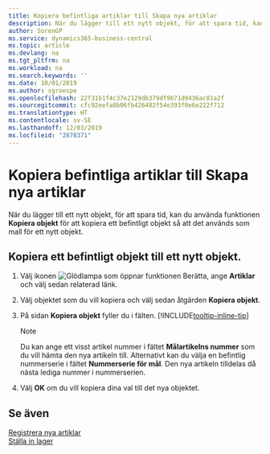 ```yaml
---
title: Kopiera befintliga artiklar till Skapa nya artiklar
description: När du lägger till ett nytt objekt, för att spara tid, kan du använda funktionen Kopiera objekt för att kopiera ett befintligt objekt så att det används som mall för ett nytt objekt.
author: SorenGP
ms.service: dynamics365-business-central
ms.topic: article
ms.devlang: na
ms.tgt_pltfrm: na
ms.workload: na
ms.search.keywords: ''
ms.date: 10/01/2019
ms.author: sgroespe
ms.openlocfilehash: 22f31b1f4c37e2129db379df9b71d9436ac81a2f
ms.sourcegitcommit: cfc92eefa8b06fb426482f54e393f0e6e222f712
ms.translationtype: HT
ms.contentlocale: sv-SE
ms.lasthandoff: 12/03/2019
ms.locfileid: "2878371"
---
```

# <a name="copy-existing-items-to-create-new-items"></a>Kopiera befintliga artiklar till Skapa nya artiklar
När du lägger till ett nytt objekt, för att spara tid, kan du använda funktionen **Kopiera objekt** för att kopiera ett befintligt objekt så att det används som mall för ett nytt objekt.  

## <a name="to-copy-an-existing-item-to-a-new-item"></a>Kopiera ett befintligt objekt till ett nytt objekt.  
1. Välj ikonen ![Glödlampa som öppnar funktionen Berätta](media/ui-search/search_small.png "Berätta vad du vill göra"), ange **Artiklar** och välj sedan relaterad länk.  
2. Välj objektet som du vill kopiera och välj sedan åtgärden **Kopiera objekt**.  
3. På sidan **Kopiera objekt** fyller du i fälten. [!INCLUDE[tooltip-inline-tip](includes/tooltip-inline-tip_md.md)]

    > [!NOTE]  
    > Du kan ange ett visst artikel nummer i fältet **Målartikelns nummer** som du vill hämta den nya artikeln till. Alternativt kan du välja en befintlig nummerserie i fältet **Nummerserie för mål**. Den nya artikeln tilldelas då nästa lediga nummer i nummerserien.  

5. Välj **OK** om du vill kopiera dina val till det nya objektet.  

## <a name="see-also"></a>Se även  
[Registrera nya artiklar](inventory-how-register-new-items.md)  
[Ställa in lager](inventory-setup-inventory.md)
